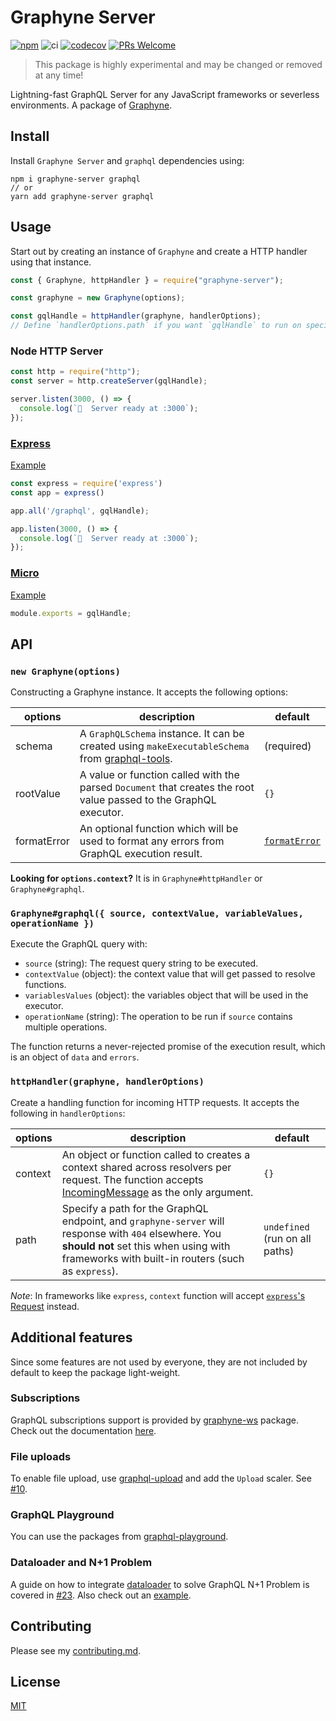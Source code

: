 # Graphyne Server

[![npm](https://badgen.net/npm/v/graphyne-server)](https://www.npmjs.com/package/graphyne-server)
![ci](https://github.com/hoangvvo/graphyne/workflows/Test%20and%20coverage/badge.svg)
[![codecov](https://codecov.io/gh/hoangvvo/graphyne/branch/master/graph/badge.svg)](https://codecov.io/gh/hoangvvo/graphyne)
[![PRs Welcome](https://badgen.net/badge/PRs/welcome/ff5252)](/CONTRIBUTING.md)

> This package is highly experimental and may be changed or removed at any time!

Lightning-fast GraphQL Server for any JavaScript frameworks or severless environments. A package of [Graphyne](https://github.com/hoangvvo/graphyne).

## Install

Install `Graphyne Server` and `graphql` dependencies using:

```shell
npm i graphyne-server graphql
// or
yarn add graphyne-server graphql
```

## Usage

Start out by creating an instance of `Graphyne` and create a HTTP handler using that instance.

```javascript
const { Graphyne, httpHandler } = require("graphyne-server");

const graphyne = new Graphyne(options);

const gqlHandle = httpHandler(graphyne, handlerOptions);
// Define `handlerOptions.path` if you want `gqlHandle` to run on specific path and respond with 404 otherwise
```

### Node HTTP Server

```javascript
const http = require("http");
const server = http.createServer(gqlHandle);

server.listen(3000, () => {
  console.log(`🚀  Server ready at :3000`);
});
```

### [Express](https://github.com/expressjs/express)

[Example](/examples/with-express)

```javascript
const express = require('express')
const app = express()

app.all('/graphql', gqlHandle);

app.listen(3000, () => {
  console.log(`🚀  Server ready at :3000`);
});
```

### [Micro](https://github.com/zeit/micro)

[Example](/examples/with-micro)

```javascript
module.exports = gqlHandle;
```



## API

### `new Graphyne(options)`

Constructing a Graphyne instance. It accepts the following options:

| options | description | default |
|---------|-------------|---------|
| schema | A `GraphQLSchema` instance. It can be created using `makeExecutableSchema` from [graphql-tools](https://github.com/apollographql/graphql-tools). | (required) |
| rootValue | A value or function called with the parsed `Document` that creates the root value passed to the GraphQL executor. | `{}` |
| formatError | An optional function which will be used to format any errors from GraphQL execution result. | [`formatError`](https://github.com/graphql/graphql-js/blob/master/src/error/formatError.js) |

**Looking for `options.context`?** It is in `Graphyne#httpHandler` or `Graphyne#graphql`.

### `Graphyne#graphql({ source, contextValue, variableValues, operationName })`

Execute the GraphQL query with:

- `source` (string): The request query string to be executed.
- `contextValue` (object): the context value that will get passed to resolve functions.
- `variablesValues` (object): the variables object that will be used in the executor.
- `operationName` (string): The operation to be run if `source` contains multiple operations.

The function returns a never-rejected promise of the execution result, which is an object of `data` and `errors`.


### `httpHandler(graphyne, handlerOptions)`

Create a handling function for incoming HTTP requests. It accepts the following in `handlerOptions`:

| options | description | default |
|---------|-------------|---------|
| context | An object or function called to creates a context shared across resolvers per request. The function accepts [IncomingMessage](https://nodejs.org/api/http.html#http_class_http_incomingmessage) as the only argument. | `{}` |
| path | Specify a path for the GraphQL endpoint, and `graphyne-server` will response with `404` elsewhere. You **should not** set this when using with frameworks with built-in routers (such as `express`). | `undefined` (run on all paths) |

*Note*: In frameworks like `express`, `context` function will accept [`express`'s Request](https://expressjs.com/en/4x/api.html#req) instead.

## Additional features

Since some features are not used by everyone, they are not included by default to keep the package light-weight.

### Subscriptions

GraphQL subscriptions support is provided by [graphyne-ws](https://www.npmjs.com/package/graphyne-ws) package. Check out the documentation [here](/packages/graphyne-ws).

### File uploads

To enable file upload, use [graphql-upload](https://github.com/jaydenseric/graphql-upload) and add the `Upload` scaler. See [#10](https://github.com/hoangvvo/graphyne/issues/10).

### GraphQL Playground

You can use the packages from [graphql-playground](https://github.com/prisma-labs/graphql-playground).

### Dataloader and N+1 Problem

A guide on how to integrate [dataloader](https://github.com/graphql/dataloader) to solve GraphQL N+1 Problem is covered in [#23](https://github.com/hoangvvo/graphyne/issues/23). Also check out an [example](/examples/with-dataloader).

## Contributing

Please see my [contributing.md](/CONTRIBUTING.md).

## License

[MIT](/LICENSE)
